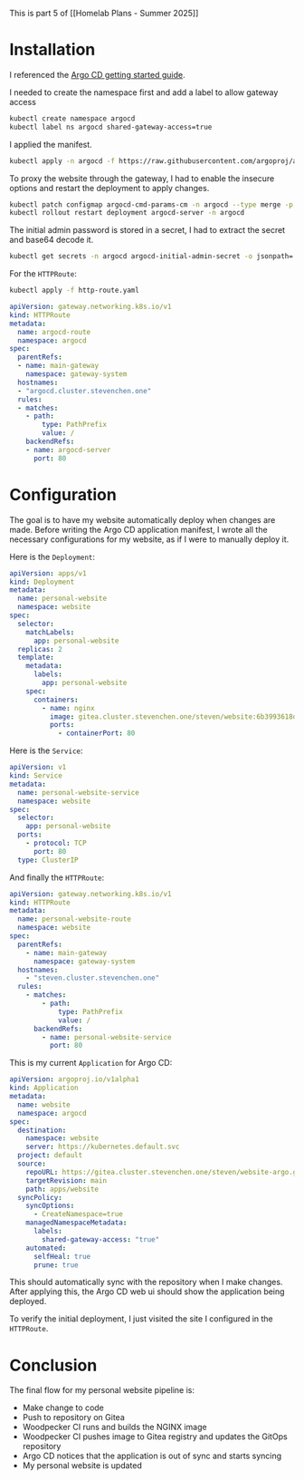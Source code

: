 This is part 5 of [[Homelab Plans - Summer 2025]]
# Installation
I referenced the [Argo CD getting started guide](https://argo-cd.readthedocs.io/en/stable/getting_started/).

I needed to create the namespace first and add a label to allow gateway access
```sh
kubectl create namespace argocd
kubectl label ns argocd shared-gateway-access=true
```

I applied the manifest.
```sh
kubectl apply -n argocd -f https://raw.githubusercontent.com/argoproj/argo-cd/stable/manifests/install.yaml
```

To proxy the website through the gateway, I had to enable the insecure options and restart the deployment to apply changes.
```sh
kubectl patch configmap argocd-cmd-params-cm -n argocd --type merge -p '{"data":{"server.insecure":"true"}}'
kubectl rollout restart deployment argocd-server -n argocd
```

The initial admin password is stored in a secret, I had to extract the secret and base64 decode it.
```sh
kubectl get secrets -n argocd argocd-initial-admin-secret -o jsonpath='{.data.password}' | base64 --decode
```

For the `HTTPRoute`:
```sh
kubectl apply -f http-route.yaml
```

```yaml
apiVersion: gateway.networking.k8s.io/v1
kind: HTTPRoute
metadata:
  name: argocd-route
  namespace: argocd
spec:
  parentRefs:
  - name: main-gateway
    namespace: gateway-system
  hostnames:
  - "argocd.cluster.stevenchen.one"
  rules:
  - matches:
    - path:
        type: PathPrefix
        value: /
    backendRefs:
    - name: argocd-server
      port: 80
```

# Configuration
The goal is to have my website automatically deploy when changes are made. Before writing the Argo CD application manifest, I wrote all the necessary configurations for my website, as if I were to manually deploy it.

Here is the `Deployment`:
```yaml
apiVersion: apps/v1
kind: Deployment
metadata:
  name: personal-website
  namespace: website
spec:
  selector:
    matchLabels:
      app: personal-website
  replicas: 2
  template:
    metadata:
      labels:
        app: personal-website
    spec:
      containers:
        - name: nginx
          image: gitea.cluster.stevenchen.one/steven/website:6b3993618d3e3a90bb1647561ba1243521e1369f
          ports:
            - containerPort: 80

```

Here is the `Service`:
```yaml
apiVersion: v1
kind: Service
metadata:
  name: personal-website-service
  namespace: website
spec:
  selector:
    app: personal-website
  ports:
    - protocol: TCP
      port: 80
  type: ClusterIP
```

And finally the `HTTPRoute`:
```yaml
apiVersion: gateway.networking.k8s.io/v1
kind: HTTPRoute
metadata:
  name: personal-website-route
  namespace: website
spec:
  parentRefs:
    - name: main-gateway
      namespace: gateway-system
  hostnames:
    - "steven.cluster.stevenchen.one"
  rules:
    - matches:
        - path:
            type: PathPrefix
            value: /
      backendRefs:
        - name: personal-website-service
          port: 80
```

This is my current `Application` for Argo CD:
```yaml
apiVersion: argoproj.io/v1alpha1
kind: Application
metadata:
  name: website
  namespace: argocd
spec:
  destination:
    namespace: website
    server: https://kubernetes.default.svc
  project: default
  source:
    repoURL: https://gitea.cluster.stevenchen.one/steven/website-argo.git
    targetRevision: main
    path: apps/website
  syncPolicy:
    syncOptions:
      - CreateNamespace=true
    managedNamespaceMetadata:
      labels:
        shared-gateway-access: "true"
    automated:
      selfHeal: true
      prune: true
```
This should automatically sync with the repository when I make changes. After applying this, the Argo CD web ui should show the application being deployed.

To verify the initial deployment, I just visited the site I configured in the `HTTPRoute`.
# Conclusion
The final flow for my personal website pipeline is:
- Make change to code
- Push to repository on Gitea
- Woodpecker CI runs and builds the NGINX image
- Woodpecker CI pushes image to Gitea registry and updates the GitOps repository
- Argo CD notices that the application is out of sync and starts syncing
- My personal website is updated